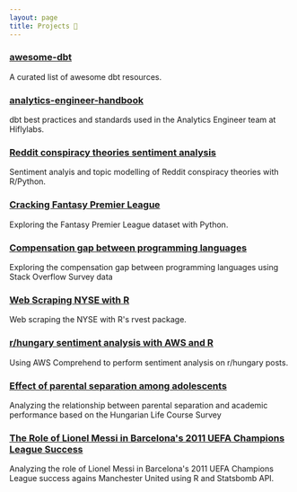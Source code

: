 ```yaml
---
layout: page
title: Projects 🧱
---
```


### [awesome-dbt](https://github.com/nszoni/awesome-dbt)

A curated list of awesome dbt resources.

### [analytics-engineer-handbook](https://github.com/Hiflylabs/hiflylabs-analytics-engineering-handbook)
 
dbt best practices and standards used in the Analytics Engineer team at Hiflylabs.

### [Reddit conspiracy theories sentiment analysis](https://github.com/nszoni/reddit_conspiracy_theories)

Sentiment analyis and topic modelling of Reddit conspiracy theories with R/Python.

### [Cracking Fantasy Premier League](https://github.com/nszoni/c3-final-project/blob/main/scripts/c3_final_project_SNN_AJK.ipynb)

Exploring the Fantasy Premier League dataset with Python.

### [Compensation gap between programming languages](https://github.com/nszoni/da2-c1-term-project)

Exploring the compensation gap between programming languages using Stack Overflow Survey data

### [Web Scraping NYSE with R](https://github.com/nszoni/c2-nyse-term-project)

Web scraping the NYSE with R's rvest package.

### [r/hungary sentiment analysis with AWS and R](https://github.com/nszoni/reddit-sentiments-aws)

Using AWS Comprehend to perform sentiment analysis on r/hungary posts.

### [Effect of parental separation among adolescents](https://github.com/nszoni/HLCS_BA_thesis)

Analyzing the relationship between parental separation and academic performance based on the Hungarian Life Course Survey 

### [The Role of Lionel Messi in Barcelona's 2011 UEFA Champions League Success](https://github.com/nszoni/ELTECONDS-Final_Project)

Analyzing the role of Lionel Messi in Barcelona's 2011 UEFA Champions League success agains Manchester United using R and Statsbomb API.


